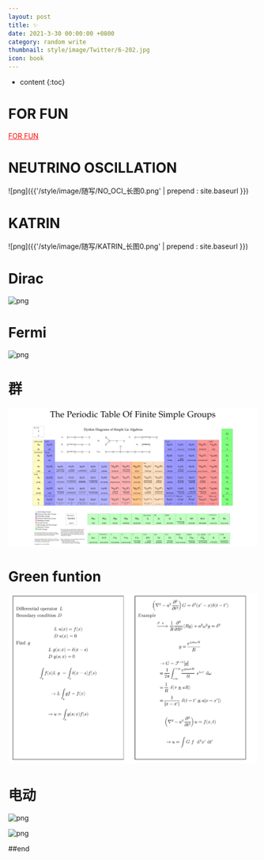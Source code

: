 ```yaml
---
layout: post
title: ✨
date: 2021-3-30 00:00:00 +0800
category: random write
thumbnail: style/image/Twitter/6-202.jpg
icon: book
---
```


* content
{:toc}

# FOR FUN


<a href="{{'/myScript/for_fun.html' | prepend : site.baseurl }} " style="color:#ff0000" target="_blank">FOR FUN</a>

# NEUTRINO OSCILLATION


![png]({{'/style/image/随写/NO_OCI_长图0.png' | prepend : site.baseurl }})


# KATRIN

![png]({{'/style/image/随写/KATRIN_长图0.png' | prepend : site.baseurl }})

# Dirac

![png](\myPage\style\image\Dirac.png)

# Fermi 

![png](\myPage\style\image\miRule_长图0.png)

# 群

![png](style\image\IMG_20191014_102242.jpg)

# Green funtion

![png](style\image\green.png)

# 电动

![png](\myPage\style\image\力学复习提纲_长图0.png)

![png](\myPage\style\image\电场规范_长图0.png)



<!-- # 中微子 -->

<!-- ![png](\myPage\style\image\neutrino.png) -->



##end















